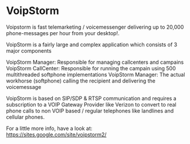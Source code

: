 # VoipStorm
Voipstorm is fast telemarketing / voicemessenger delivering up to 20,000 phone-messages per hour from your desktop!.

VoipStorm is a fairly large and complex application which consists of 3 major components

VoipStorm Manager:    Responsible for managing callcenters and campains
VoipStorm CallCenter: Responsible for running the campain using 500 multithreaded softphone implementations
VoipStorm Manager:    The actual workhorse (softphone) calling the recipient and delivering the voicemessage

VoipStorm is based on SIP/SDP & RTSP communication and requires a subscription to a VOIP Gateway Provider like Verizon
to convert to real phone calls to non VOIP based / regular telephones like landlines and cellular phones.

For a little more info, have a look at: https://sites.google.com/site/voipstorm2/
